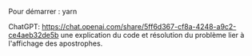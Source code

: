 Pour démarrer : yarn

ChatGPT: https://chat.openai.com/share/5ff6d367-cf8a-4248-a9c2-ce4aeb32de5b
une explication du code et résolution du problème lier à l'affichage des apostrophes.
